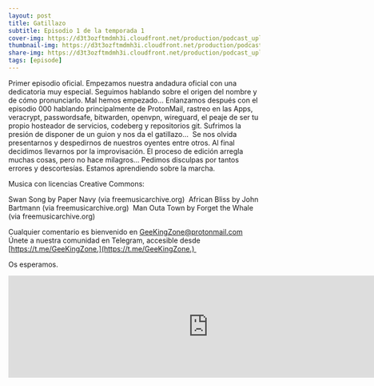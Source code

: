 ```yaml
---
layout: post
title: Gatillazo
subtitle: Episodio 1 de la temporada 1
cover-img: https://d3t3ozftmdmh3i.cloudfront.net/production/podcast_uploaded_nologo400/14743809/14743809-1619370372653-eb16be7dd0aee.jpg
thumbnail-img: https://d3t3ozftmdmh3i.cloudfront.net/production/podcast_uploaded_nologo400/14743809/14743809-1619370372653-eb16be7dd0aee.jpg
share-img: https://d3t3ozftmdmh3i.cloudfront.net/production/podcast_uploaded_nologo400/14743809/14743809-1619370372653-eb16be7dd0aee.jpg
tags: [episode]
---
```


Primer episodio oficial.
Empezamos nuestra andadura oficial con una dedicatoria muy especial.
Seguimos hablando sobre el origen del nombre y de cómo pronunciarlo. Mal hemos empezado… Enlanzamos después con el episodio 000 hablando principalmente de ProtonMail, rastreo en las Apps, veracrypt, passwordsafe, bitwarden, openvpn, wireguard, el peaje de ser tu propio hosteador de servicios, codeberg y repositorios git.
Sufrimos la presión de disponer de un guion y nos da el gatillazo…  Se nos olvida presentarnos y despedirnos de nuestros oyentes entre otros. Al final decidimos llevarnos por la improvisación. El proceso de edición arregla muchas cosas, pero no hace milagros...
Pedimos disculpas por tantos errores y descortesías. Estamos aprendiendo sobre la marcha.

Musica con licencias Creative Commons:

 Swan Song by Paper Navy (via freemusicarchive.org) 
 African Bliss by John Bartmann (via freemusicarchive.org) 
 Man Outa Town by Forget the Whale (via freemusicarchive.org)


Cualquier comentario es bienvenido en GeeKingZone@protonmail.com
Únete a nuestra comunidad en Telegram, accesible desde [https://t.me/GeeKingZone.](https://t.me/GeeKingZone.) 

Os esperamos.
<iframe src='https://podcasters.spotify.com/pod/show/geekingzone/episodes/Gatillazo-e10ehtp' height='204px' width='800px' frameborder='0' scrolling='no'></iframe>